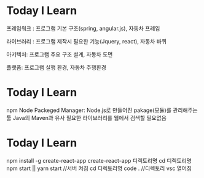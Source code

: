 # Today I Learn

프레임워크 : 프로그램 기본 구조(spring, angular.js), 자동차 프레임 

라이브러리 : 프로그램 제작시 필요한 기능(Jquery, react), 자동차 바퀴

아키텍처: 프로그램 주요 구조 설계, 자동차 도면

플랫폼: 프로그램 실행 환경, 자동차 주행환경


# Today I Learn
npm 
Node Packeged Manager: Node.js로 만들어진 pakage(모듈)를 관리해주는 툴
Java의 Maven과 유사
필요한 라이브러리를 웹에서 검색할 필요없음


# Today I Learn
npm install -g create-react-app
create-react-app 디렉토리명
cd 디렉토리명
npm start || yarn start  //서버 켜짐
cd 디렉토리명 code . //디렉토리 vsc 열어짐
